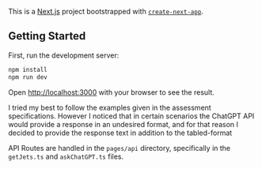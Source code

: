 This is a [Next.js](https://nextjs.org/) project bootstrapped with [`create-next-app`](https://github.com/vercel/next.js/tree/canary/packages/create-next-app).

## Getting Started

First, run the development server:

```bash
npm install
npm run dev
```

Open [http://localhost:3000](http://localhost:3000) with your browser to see the result.

I tried my best to follow the examples given in the assessment specifications. However I noticed that in certain scenarios the ChatGPT API would provide a response in an undesired format, and for that reason I decided to provide the response text in addition to the tabled-format

API Routes are handled in the `pages/api` directory, specifically in the `getJets.ts` and `askChatGPT.ts` files.